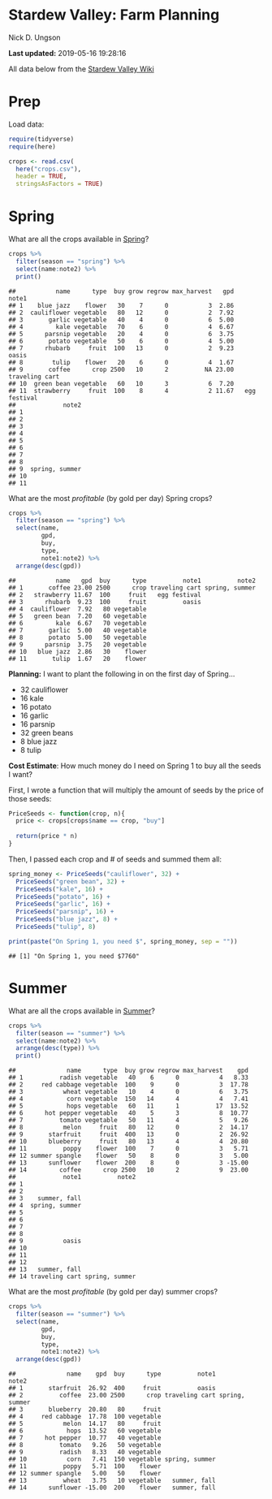 Stardew Valley: Farm Planning
================
Nick D. Ungson

**Last updated:** 2019-05-16 19:28:16

All data below from the [Stardew Valley
Wiki](https://stardewvalleywiki.com/Stardew_Valley_Wiki)

# Prep

Load data:

``` r
require(tidyverse)
require(here)

crops <- read.csv(
  here("crops.csv"), 
  header = TRUE, 
  stringsAsFactors = TRUE)
```

# Spring

What are all the crops available in
[Spring](https://stardewvalleywiki.com/Spring)?

``` r
crops %>% 
  filter(season == "spring") %>% 
  select(name:note2) %>% 
  print()
```

    ##           name      type  buy grow regrow max_harvest   gpd          note1
    ## 1    blue jazz    flower   30    7      0           3  2.86               
    ## 2  cauliflower vegetable   80   12      0           2  7.92               
    ## 3       garlic vegetable   40    4      0           6  5.00               
    ## 4         kale vegetable   70    6      0           4  6.67               
    ## 5      parsnip vegetable   20    4      0           6  3.75               
    ## 6       potato vegetable   50    6      0           4  5.00               
    ## 7      rhubarb     fruit  100   13      0           2  9.23          oasis
    ## 8        tulip    flower   20    6      0           4  1.67               
    ## 9       coffee      crop 2500   10      2          NA 23.00 traveling cart
    ## 10  green bean vegetable   60   10      3           6  7.20               
    ## 11  strawberry     fruit  100    8      4           2 11.67   egg festival
    ##             note2
    ## 1                
    ## 2                
    ## 3                
    ## 4                
    ## 5                
    ## 6                
    ## 7                
    ## 8                
    ## 9  spring, summer
    ## 10               
    ## 11

What are the most *profitable* (by gold per day) Spring crops?

``` r
crops %>%
  filter(season == "spring") %>% 
  select(name, 
         gpd,
         buy, 
         type, 
         note1:note2) %>% 
  arrange(desc(gpd))
```

    ##           name   gpd  buy      type          note1          note2
    ## 1       coffee 23.00 2500      crop traveling cart spring, summer
    ## 2   strawberry 11.67  100     fruit   egg festival               
    ## 3      rhubarb  9.23  100     fruit          oasis               
    ## 4  cauliflower  7.92   80 vegetable                              
    ## 5   green bean  7.20   60 vegetable                              
    ## 6         kale  6.67   70 vegetable                              
    ## 7       garlic  5.00   40 vegetable                              
    ## 8       potato  5.00   50 vegetable                              
    ## 9      parsnip  3.75   20 vegetable                              
    ## 10   blue jazz  2.86   30    flower                              
    ## 11       tulip  1.67   20    flower

**Planning:** I want to plant the following in on the first day of
Spring…

  - 32 cauliflower
  - 16 kale
  - 16 potato
  - 16 garlic
  - 16 parsnip
  - 32 green beans
  - 8 blue jazz
  - 8 tulip

**Cost Estimate**: How much money do I need on Spring 1 to buy all the
seeds I want?

First, I wrote a function that will multiply the amount of seeds by the
price of those seeds:

``` r
PriceSeeds <- function(crop, n){
  price <- crops[crops$name == crop, "buy"]
  
  return(price * n)
}
```

Then, I passed each crop and \# of seeds and summed them all:

``` r
spring_money <- PriceSeeds("cauliflower", 32) + 
  PriceSeeds("green bean", 32) + 
  PriceSeeds("kale", 16) + 
  PriceSeeds("potato", 16) + 
  PriceSeeds("garlic", 16) + 
  PriceSeeds("parsnip", 16) + 
  PriceSeeds("blue jazz", 8) + 
  PriceSeeds("tulip", 8)
```

``` r
print(paste("On Spring 1, you need $", spring_money, sep = ""))
```

    ## [1] "On Spring 1, you need $7760"

# Summer

What are all the crops available in
[Summer](https://stardewvalleywiki.com/Summer)?

``` r
crops %>% 
  filter(season == "summer") %>% 
  select(name:note2) %>% 
  arrange(desc(type)) %>% 
  print()
```

    ##              name      type  buy grow regrow max_harvest    gpd
    ## 1          radish vegetable   40    6      0           4   8.33
    ## 2     red cabbage vegetable  100    9      0           3  17.78
    ## 3           wheat vegetable   10    4      0           6   3.75
    ## 4            corn vegetable  150   14      4           4   7.41
    ## 5            hops vegetable   60   11      1          17  13.52
    ## 6      hot pepper vegetable   40    5      3           8  10.77
    ## 7          tomato vegetable   50   11      4           5   9.26
    ## 8           melon     fruit   80   12      0           2  14.17
    ## 9       starfruit     fruit  400   13      0           2  26.92
    ## 10      blueberry     fruit   80   13      4           4  20.80
    ## 11          poppy    flower  100    7      0           3   5.71
    ## 12 summer spangle    flower   50    8      0           3   5.00
    ## 13      sunflower    flower  200    8      0           3 -15.00
    ## 14         coffee      crop 2500   10      2           9  23.00
    ##             note1          note2
    ## 1                               
    ## 2                               
    ## 3    summer, fall               
    ## 4  spring, summer               
    ## 5                               
    ## 6                               
    ## 7                               
    ## 8                               
    ## 9           oasis               
    ## 10                              
    ## 11                              
    ## 12                              
    ## 13   summer, fall               
    ## 14 traveling cart spring, summer

What are the most *profitable* (by gold per day) summer crops?

``` r
crops %>%
  filter(season == "summer") %>% 
  select(name, 
         gpd,
         buy, 
         type, 
         note1:note2) %>% 
  arrange(desc(gpd))
```

    ##              name    gpd  buy      type          note1          note2
    ## 1       starfruit  26.92  400     fruit          oasis               
    ## 2          coffee  23.00 2500      crop traveling cart spring, summer
    ## 3       blueberry  20.80   80     fruit                              
    ## 4     red cabbage  17.78  100 vegetable                              
    ## 5           melon  14.17   80     fruit                              
    ## 6            hops  13.52   60 vegetable                              
    ## 7      hot pepper  10.77   40 vegetable                              
    ## 8          tomato   9.26   50 vegetable                              
    ## 9          radish   8.33   40 vegetable                              
    ## 10           corn   7.41  150 vegetable spring, summer               
    ## 11          poppy   5.71  100    flower                              
    ## 12 summer spangle   5.00   50    flower                              
    ## 13          wheat   3.75   10 vegetable   summer, fall               
    ## 14      sunflower -15.00  200    flower   summer, fall
